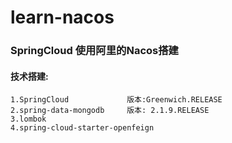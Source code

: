# learn-nacos
### SpringCloud 使用阿里的Nacos搭建
#### 技术搭建: 
    1.SpringCloud             版本:Greenwich.RELEASE
    2.spring-data-mongodb     版本: 2.1.9.RELEASE
    3.lombok                  
    4.spring-cloud-starter-openfeign